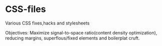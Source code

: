 # CSS-files
Various CSS fixes,hacks and stylesheets

Objectives: Maximize signal-to-space ratio(content density optimization),
reducing margins, superflous/fixed elements and boilerplat cruft.
